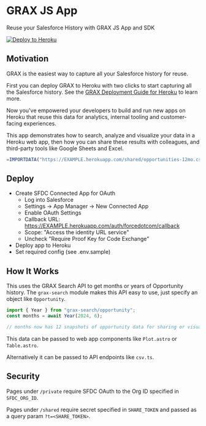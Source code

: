 # GRAX JS App

Reuse your Salesforce History with GRAX JS App and SDK

[![Deploy to Heroku](https://www.herokucdn.com/deploy/button.png)](https://www.heroku.com/deploy/?template=https://github.com/graxlabs/grax-js-app)

## Motivation

GRAX is the easiest way to capture all your Salesforce history for reuse.

First you can deploy GRAX to Heroku with two clicks to start capturing all the Salesforce history. See the [GRAX Deployment Guide for Heroku](https://documentation.grax.com/docs/heroku-install) to learn more.

Now you've empowered your developers to build and run new apps on Heroku that reuse this data for analytics, internal tooling and customer-facing experiences.

This app demonstrates how to search, analyze and visualize your data in a Heroku web app, then how you can share these results with colleagues, and third-party tools like Google Sheets and Excel.

```js
=IMPORTDATA("https://EXAMPLE.herokuapp.com/shared/opportunities-12mo.csv")
```

## Deploy

- Create SFDC Connected App for OAuth
  - Log into Salesforce
  - Settings -> App Manager -> New Connected App
  - Enable OAuth Settings
  - Callback URL: https://EXAMPLE.herokuapp.com/auth/forcedotcom/callback
  - Scope: "Access the identity URL service"
  - Uncheck "Require Proof Key for Code Exchange"
- Deploy app to Heroku
- Set required config (see .env.sample)

## How It Works

This uses the GRAX Search API to get months or years of Opportunity history. The `grax-search` module makes this API easy to use, just specify an object like `Opportunity`.

```js
import { Year } from "grax-search/opportunity";
const months = await Year(2024, 6);

// months now has 12 snapshots of opportunity data for sharing or visualizing
```

This data can be passed to web app components like `Plot.astro` or `Table.astro`.

Alternatively it can be passed to API endpoints like `csv.ts`.

## Security

Pages under `/private` require SFDC OAuth to the Org ID specified in `SFDC_ORG_ID`.

Pages under `/shared` require secret specified in `SHARE_TOKEN` and passed as a query param `?t=<SHARE_TOKEN>`.
